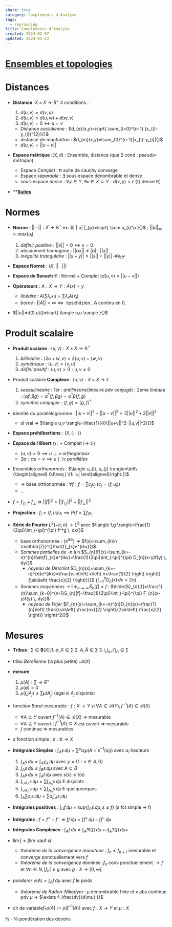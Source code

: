 ```yaml
---  
share: true  
category: Compléments d'Analyse  
tags:  
  - regrouping  
title: Compléments d'Analyse  
created: 2024-02-07  
updated: 2024-05-23  
---  
```

# [Ensembles et topologies](Ensembles%20et%20topologies.md)  
# Distances  
  
- **Distance** :$X\times X\to R^+{}$ 3 conditions :  
	1. $d(u,v)=d(v,u){}$  
	2. $d(u,v)\leq d(u,w)+d(w,v){}$  
	3. $d(u,v)=0\iff u=v{}$   
	- Distance *euclidienne* : $d_{e}(x,y)=\sqrt{ \sum_{i=0}^{n-1} (x_{i}-y_{i})^{2}}{}$  
	- distance de *manhattan* : $d_{m}(x,y)=\sum_{0}^{n-1}|x_{i}-y_{i}|{}$  
	- $d(u,v)=| |u-v| |{}$  
  
- **Espace métrique** :$(X,d){}$ : Ensemble, distance (que 2 cond : *pseudo-métrique*)  
	- Espace *Complet* : tt suite de cauchy converge  
	- Espace *séparable* : $\exists{}$ sous espace dénombrable et dense  
	- sous-espace *dense* : $\forall y\in Y, \exists x \in X\subset Y:d(x,y)<\epsilon{}$ ($\mathbb{Q} {}$ dense $\mathbb{R}{}$)  
  
- ****[Suites](Suites.md)**  
# Normes  
  
- **Norme** : $||\cdot||:X\to \mathbb{R}^+{}$  ex: $| | u| |_{p}=\sqrt{ \sum u_{i}^p }{}$  ; $| | u| |_{\infty}=max(u_{i}){}$  
	1. *définir positive* : $\lvert \lvert x \rvert \rvert=0\iff x=0{}$  
	2. *absolument homogene* : $\lvert \lvert \alpha x \rvert \rvert\leq \lvert \alpha \rvert\cdot \lvert \lvert x \rvert \rvert{}$   
	3. *inégalité triangulaire* : $||x+y||\leq||x||+||y||{}$  ~~.$\forall x,y{}$~~  
  
- **Espace Normé** : $(X, | | \cdot| |){}$  
  
- **Espace de Banach** $\mathfrak{B}$ : Normé + Complet ($d(u,v)=| |u-v| |{}$)  
  
- **Opérateurs** : $A:X\to Y :A(x)=y{}$  
	- *linéaire* : $A\left( \sum\lambda_{i}x_{i} \right)=\sum\lambda _{i}A(x_{i}){}$  
	- *borné* : $| |A| |<\infty \iff{}$ lipschitzien , A continu en 0,   
  
- $||u||=d(0,u){}=\sqrt{ \langle u,u \rangle }{}$  
# Produit scalaire  
  
- **Produit scalaire** : $\langle u,v \rangle:X\times X\to \mathbb{R}^+{}$  
	1. *bilinéaire* : $\langle 2u + w,v \rangle=2\langle u,v \rangle + \langle w,v \rangle{}$  
	2. *symétrique* : $\langle u,v \rangle= \langle v,u \rangle{}$  
	3. *défini positif* : $\langle u,v \rangle>0 : u,v\neq 0{}$  
  
- Produit scalaire **Complexe** : $\langle u,v \rangle:X\times X\to \mathbb{C}{}$  
	1. *sesquilinéaire* : 1er : *antilinéaire*(linéaire pdv conjugé) ; 2eme *linéaire* : $\langle \alpha f,\beta g \rangle=\alpha^*\langle f,\beta g \rangle = \alpha^*\beta\langle f,g \rangle{}$  
	2. *symétrie conjugée* : $\langle f,g \rangle= \langle g,f \rangle^*{}$  
  
- identité du parallélogramme : $||u+v||^2+||u-v||^2=2||u||^2+2||v||^2{}$  
	- si vrai ⇒ $\langle u,v \rangle=\frac{1}{4}(||u+v||^2-||u,v||^2){}$  
  
- **Espace préhilbertiens** : $(X, \langle \cdot,\cdot \rangle){}$  
  
- **Espace de Hilbert** $\mathfrak{H}{}$ : + Complet      (⇒ $\mathfrak{B}{}$)   
	- $\langle u,v \rangle=0\implies u\perp v{}$ *orthogonaux*  
	- $\exists \alpha:\alpha u=v\implies u\mid\mid v{}$ *parallèles*  
  
- Ensembles *orthonormés* : $\langle u_{i}, u_{j} \rangle=\left\{\begin{aligned} 0:i\neq j \\1: i=j \end{aligned}\right.{}$  
	- ⇒ base orthonormée : $\forall f:f=\sum c_{j}u_{j}{}$ ($c_{j}= \langle f,u_{j} \rangle{}$)  
	- …  
  
- $f=f_{\mid\mid}+f_{\perp}{}$ ⇒ $|| f||^2=|| f_{\mid\mid}||^2+|| f_{\perp }||^2{}$  
  
- **Projection** : $f_{i}= \langle f,u_{i} \rangle u_{i}\implies Prf=\sum f_{i}u_{i}{}$  
  
- **Série de Fourier** $L^{2}(-\pi,\pi)\to L^{2}{}$  avec $\langle f,g \rangle=\frac{1}{2\pi}\int_{-\pi}^{\pi} f^*g \, dx{}$  
	- base orthonormée : $\{ e^{ikx} \}{}$ ⇒ $f(x)=\sum_{k\in \mathbb{Z}}^{}\hat{f}_{k}e^{ikx}{}$  
	- *Sommes partielles* de -n à n $S_{n}[f](x)=\sum_{k=-n}^{n}\hat{f}_{k}e^{ikx}=\frac{1}{2\pi}\int_{-\pi}^{\pi} D_{n}(x-y)f(y) \, dy{}$   
		- *noyeau de Dirichlet* $D_{n}(x)=\sum_{k=-n}^{n}e^{ikx}=\frac{\sin\left( x\left( n+\frac{1}{2} \right) \right)}{\sin\left( \frac{x}{2} \right)}{}$ ($\int_{-\pi}^{\pi} D_{n}(x) \, dx=2\pi{}$)  
	- *Sommes moyennées* → $\lim_{ n \to \infty }\tilde S _{n}[f]=f{}{}$ : $\tilde{S}_{n}[f]=\frac{1}{n}\sum_{k=0}^{n-1}S_{n}[f]=\frac{1}{2\pi}\int_{-\pi}^{\pi} F_{n}(x-y)f(y) \, dy{}$   
		- *noyeau de Féjer* $F_{n}(x)=\sum_{k=-n}^{n}D_{n}(x)=\frac{1}{n}\left( \frac{\sin\left( \frac{nx}{2} \right)}{\sin\left( \frac{x}{2} \right)} \right)^2{}$  
  
# Mesures  
  
- **Tribus** : $\sum\in \mathbf{B}(X){}$;1. $\emptyset , X \in  \sum{}$ 2. $A,\bar{A}\in \sum{}$ 3. $\bigcup_{\alpha}, \bigcap _{\alpha}\in \sum{}$  
  
- tribu *Borélienne* (la plus petite) :$\mathcal{B}(X){}$   
  
- **mesure**   
	1. $\mu(A):\sum\to R^+{}$  
	2. $\mu(\emptyset )=0{}$  
	3. $\mu(\bigcup A_{j})\leq \sum\mu(A_{_{j}}){}$ (égal si $A_{j}{}$ disjoints)  
  
- fonction *Borel-mesurable* : $f:X\to Y{}$  si $\forall A\in \mathcal{B}(Y),f^{-1}(A)\in \mathcal{B}(X){}$  
	- $\forall A\subseteq Y{}$ ouvert $f^{-1}(A)\in \mathcal{B}(X){}$ ⇒ mesurable  
	- $\forall A\subseteq Y{}$ ouvert : $f^{-1}(A)\subseteq X{}$ est ouvert ⇒ mesurable  
	- $f{}$ continue ⇒ mesurables  
   
  
- $s{}$ fonction simple : $s:\mathbb{R}\to X{}$  
  
- **Intégrales Simples** : $\int _{A}s \, d\mu=\sum^p\alpha_{i}\mu(A\cap s ^{-1}(\alpha_{i})){}$  avec $\alpha_{i}{}$ hauteurs  
	1. $\int _{A}s \, d\mu=\int _{X}\chi_{A} \, d\mu{}$ avec $\chi=\left\{  1:x\in A,0 \}\right.{}$  
	2. $\int _{A}s \, d\mu\leq \int _{B}s \, d\mu{}$ avec $A\subseteq B{}$  
	3. $\int _{A}s \, d\mu\leq \int _{A}t \, d\mu{}$ avec $s(x)\leq t(x){}$  
	4. $\int _{\cup A_{n}}s \, d\mu=\sum\int _{A_{n}}s \, d\mu{}$  E disjoints  
	5. $\int _{\cup A_{n}}s \, d\mu\leq\sum\int _{A_{n}}s \, d\mu{}$  E quelquonques  
	6. $\int _{A}\sum a_{i}s_{i} \, d\mu=\sum a_{i}\int _{A}s_{i} \, d\mu{}$  
  
- **Intégrales positives** : $\int _{A}f \, d\mu=sup\left\{  \int _{A}s \, d\mu, s\leq f  \right\}{}$ (s fct simple → f)  
  
- **Intégrales** : $f=f^+{}-f^-$ ⇒ $\int f \, d\mu=\int f^+ \, d\mu-\int f^- \, d\mu{}$  
  
- **Intégrales Complexes** : $\int _{A}f \, d\mu{}=\int _{A} \mathfrak{R}(f)\, d\mu+i\int _{A} \mathfrak{I}(f)\, d\mu+$  
  
- $\lim \int \neq \int \lim{}$ sauf si :  
	- *théorème de la convergence monotone* : $f_{n}\leq f_{n+1}{}$ mesurable et converge ponctuellement vers $f{}$  
	- *théorème de la convergence dominée* :$f_{n}{}$ conv ponctuellement $\to f{}$ et $\forall n\in N,|f_{n}|\leq g{}$  avec $g:X\to[0,\infty[{}$  
  
- *ponderer* $v(A)=\int _{A}f \, d\mu{}$ avec $f{}$ le poids  
	- *théoreme de Radon-Nikodym* : $\mu{}$ dénombrable finie et $v{}$ abs continue pdv $\mu{}$ ⇒ $\exists f=\frac{dv}{d\mu} {}$  
  
- ch de variable$f_{*}\mu(A):=\mu (f^{-1}(A)){}$ avec $f:X\to Y{}$ et $\mu:X{}$  
  
  
  
⅕ - ⅖ pondération des devoirs  
